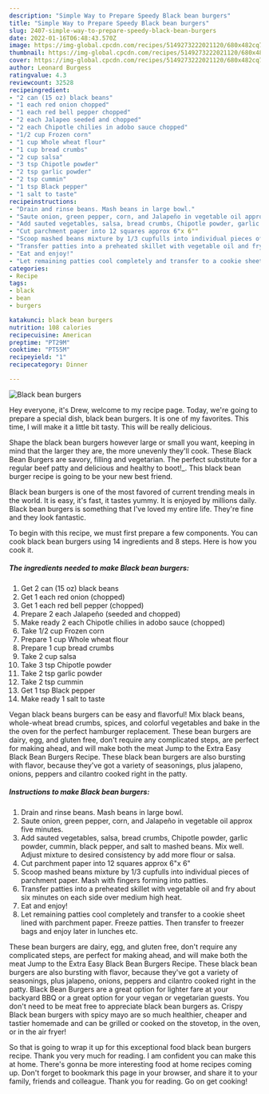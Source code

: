 ```yaml
---
description: "Simple Way to Prepare Speedy Black bean burgers"
title: "Simple Way to Prepare Speedy Black bean burgers"
slug: 2407-simple-way-to-prepare-speedy-black-bean-burgers
date: 2022-01-16T06:48:43.570Z
image: https://img-global.cpcdn.com/recipes/5149273222021120/680x482cq70/black-bean-burgers-recipe-main-photo.jpg
thumbnail: https://img-global.cpcdn.com/recipes/5149273222021120/680x482cq70/black-bean-burgers-recipe-main-photo.jpg
cover: https://img-global.cpcdn.com/recipes/5149273222021120/680x482cq70/black-bean-burgers-recipe-main-photo.jpg
author: Leonard Burgess
ratingvalue: 4.3
reviewcount: 32528
recipeingredient:
- "2 can (15 oz) black beans"
- "1 each red onion chopped"
- "1 each red bell pepper chopped"
- "2 each Jalapeo seeded and chopped"
- "2 each Chipotle chilies in adobo sauce chopped"
- "1/2 cup Frozen corn"
- "1 cup Whole wheat flour"
- "1 cup bread crumbs"
- "2 cup salsa"
- "3 tsp Chipotle powder"
- "2 tsp garlic powder"
- "2 tsp cummin"
- "1 tsp Black pepper"
- "1 salt to taste"
recipeinstructions:
- "Drain and rinse beans. Mash beans in large bowl."
- "Saute onion, green pepper, corn, and Jalapeño in vegetable oil approx five minutes."
- "Add sauted vegetables, salsa, bread crumbs, Chipotle powder, garlic powder, cummin, black pepper, and salt to mashed beans. Mix well. Adjust mixture to desired consistency by add more flour or salsa."
- "Cut parchment paper into 12 squares approx 6"x 6""
- "Scoop mashed beans mixture by 1/3 cupfulls into individual pieces of parchment paper. Mash with fingers forming into patties."
- "Transfer patties into a preheated skillet with vegetable oil and fry about six minutes on each side over medium high heat."
- "Eat and enjoy!"
- "Let remaining patties cool completely and transfer to a cookie sheet lined with parchment paper. Freeze patties. Then transfer to freezer bags and enjoy later in lunches etc."
categories:
- Recipe
tags:
- black
- bean
- burgers

katakunci: black bean burgers 
nutrition: 108 calories
recipecuisine: American
preptime: "PT29M"
cooktime: "PT55M"
recipeyield: "1"
recipecategory: Dinner

---
```



![Black bean burgers](https://img-global.cpcdn.com/recipes/5149273222021120/680x482cq70/black-bean-burgers-recipe-main-photo.jpg)

Hey everyone, it's Drew, welcome to my recipe page. Today, we're going to prepare a special dish, black bean burgers. It is one of my favorites. This time, I will make it a little bit tasty. This will be really delicious.

Shape the black bean burgers however large or small you want, keeping in mind that the larger they are, the more unevenly they&#39;ll cook. These Black Bean Burgers are savory, filling and vegetarian. The perfect substitute for a regular beef patty and delicious and healthy to boot!_­. This black bean burger recipe is going to be your new best friend.

Black bean burgers is one of the most favored of current trending meals in the world. It is easy, it's fast, it tastes yummy. It is enjoyed by millions daily. Black bean burgers is something that I've loved my entire life. They're fine and they look fantastic.


To begin with this recipe, we must first prepare a few components. You can cook black bean burgers using 14 ingredients and 8 steps. Here is how you cook it.

<!--inarticleads1-->

##### The ingredients needed to make Black bean burgers:

1. Get 2 can (15 oz) black beans
1. Get 1 each red onion (chopped)
1. Get 1 each red bell pepper (chopped)
1. Prepare 2 each Jalapeño (seeded and chopped)
1. Make ready 2 each Chipotle chilies in adobo sauce (chopped)
1. Take 1/2 cup Frozen corn
1. Prepare 1 cup Whole wheat flour
1. Prepare 1 cup bread crumbs
1. Take 2 cup salsa
1. Take 3 tsp Chipotle powder
1. Take 2 tsp garlic powder
1. Take 2 tsp cummin
1. Get 1 tsp Black pepper
1. Make ready 1 salt to taste


Vegan black beans burgers can be easy and flavorful! Mix black beans, whole-wheat bread crumbs, spices, and colorful vegetables and bake in the the oven for the perfect hamburger replacement. These bean burgers are dairy, egg, and gluten free, don&#39;t require any complicated steps, are perfect for making ahead, and will make both the meat Jump to the Extra Easy Black Bean Burgers Recipe. These black bean burgers are also bursting with flavor, because they&#39;ve got a variety of seasonings, plus jalapeno, onions, peppers and cilantro cooked right in the patty. 

<!--inarticleads2-->

##### Instructions to make Black bean burgers:

1. Drain and rinse beans. Mash beans in large bowl.
1. Saute onion, green pepper, corn, and Jalapeño in vegetable oil approx five minutes.
1. Add sauted vegetables, salsa, bread crumbs, Chipotle powder, garlic powder, cummin, black pepper, and salt to mashed beans. Mix well. Adjust mixture to desired consistency by add more flour or salsa.
1. Cut parchment paper into 12 squares approx 6"x 6"
1. Scoop mashed beans mixture by 1/3 cupfulls into individual pieces of parchment paper. Mash with fingers forming into patties.
1. Transfer patties into a preheated skillet with vegetable oil and fry about six minutes on each side over medium high heat.
1. Eat and enjoy!
1. Let remaining patties cool completely and transfer to a cookie sheet lined with parchment paper. Freeze patties. Then transfer to freezer bags and enjoy later in lunches etc.


These bean burgers are dairy, egg, and gluten free, don&#39;t require any complicated steps, are perfect for making ahead, and will make both the meat Jump to the Extra Easy Black Bean Burgers Recipe. These black bean burgers are also bursting with flavor, because they&#39;ve got a variety of seasonings, plus jalapeno, onions, peppers and cilantro cooked right in the patty. Black Bean Burgers are a great option for lighter fare at your backyard BBQ or a great option for your vegan or vegetarian guests. You don&#39;t need to be meat free to appreciate black bean burgers as. Crispy Black bean burgers with spicy mayo are so much healthier, cheaper and tastier homemade and can be grilled or cooked on the stovetop, in the oven, or in the air fryer! 

So that is going to wrap it up for this exceptional food black bean burgers recipe. Thank you very much for reading. I am confident you can make this at home. There's gonna be more interesting food at home recipes coming up. Don't forget to bookmark this page in your browser, and share it to your family, friends and colleague. Thank you for reading. Go on get cooking!

